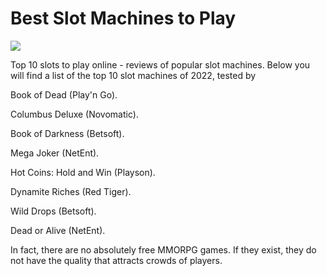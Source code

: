 #  Best Slot Machines to Play

[![](https://i.ibb.co/rc97Pg3/casino.jpg)](http://playandclickcasinos.com/)

Top 10 slots to play online - reviews of popular slot machines. Below you will find a list of the top 10 slot machines of 2022, tested by

Book of Dead (Play'n Go). 

Columbus Deluxe (Novomatic). 

Book of Darkness (Betsoft). 

Mega Joker (NetEnt).

Hot Coins: Hold and Win (Playson). 

Dynamite Riches (Red Tiger).

Wild Drops (Betsoft).

Dead or Alive (NetEnt).

In fact, there are no absolutely free MMORPG games. If they exist, they do not have the quality that attracts crowds of players.
